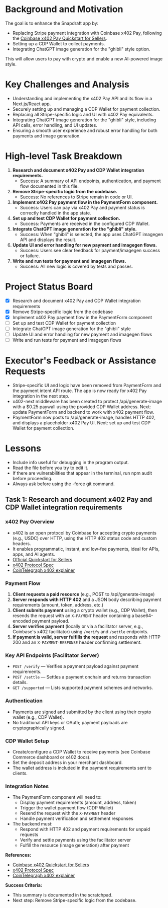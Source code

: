 # Background and Motivation

The goal is to enhance the Snapdraft app by:

- Replacing Stripe payment integration with Coinbase x402 Pay, following the [Coinbase x402 Pay Quickstart for Sellers](https://docs.cdp.coinbase.com/x402/docs/quickstart-sellers).
- Setting up a CDP Wallet to collect payments.
- Integrating ChatGPT image generation for the "ghibli" style option.

This will allow users to pay with crypto and enable a new AI-powered image style.

# Key Challenges and Analysis

- Understanding and implementing the x402 Pay API and its flow in a Next.js/React app.
- Securely setting up and managing a CDP Wallet for payment collection.
- Replacing all Stripe-specific logic and UI with x402 Pay equivalents.
- Integrating ChatGPT image generation for the "ghibli" style, including API calls, error handling, and UI updates.
- Ensuring a smooth user experience and robust error handling for both payments and image generation.

# High-level Task Breakdown

1. **Research and document x402 Pay and CDP Wallet integration requirements.**
   - Success: A summary of API endpoints, authentication, and payment flow documented in this file.
2. **Remove Stripe-specific logic from the codebase.**
   - Success: No references to Stripe remain in code or UI.
3. **Implement x402 Pay payment flow in the PaymentForm component.**
   - Success: Users can pay via x402 Pay and payment status is correctly handled in the app state.
4. **Set up and test CDP Wallet for payment collection.**
   - Success: Payments are received in the configured CDP Wallet.
5. **Integrate ChatGPT image generation for the "ghibli" style.**
   - Success: When "ghibli" is selected, the app uses ChatGPT imagegen API and displays the result.
6. **Update UI and error handling for new payment and imagegen flows.**
   - Success: Users see clear feedback for payment/imagegen success or failure.
7. **Write and run tests for payment and imagegen flows.**
   - Success: All new logic is covered by tests and passes.

# Project Status Board

- [x] Research and document x402 Pay and CDP Wallet integration requirements
- [x] Remove Stripe-specific logic from the codebase
- [x] Implement x402 Pay payment flow in the PaymentForm component
- [ ] Set up and test CDP Wallet for payment collection
- [ ] Integrate ChatGPT image generation for the "ghibli" style
- [ ] Update UI and error handling for new payment and imagegen flows
- [ ] Write and run tests for payment and imagegen flows

# Executor's Feedback or Assistance Requests

- Stripe-specific UI and logic have been removed from PaymentForm and the payment intent API route. The app is now ready for x402 Pay integration in the next step.
- x402-next middleware has been created to protect /api/generate-image with a $0.25 paywall using the provided CDP Wallet address. Next: update PaymentForm and backend to work with x402 payment flow.
- PaymentForm now posts to /api/generate-image, handles HTTP 402, and displays a placeholder x402 Pay UI. Next: set up and test CDP Wallet for payment collection.

# Lessons

- Include info useful for debugging in the program output.
- Read the file before you try to edit it.
- If there are vulnerabilities that appear in the terminal, run npm audit before proceeding.
- Always ask before using the -force git command.

## Task 1: Research and document x402 Pay and CDP Wallet integration requirements

### x402 Pay Overview

- x402 is an open protocol by Coinbase for accepting crypto payments (e.g., USDC) over HTTP, using the HTTP 402 status code and custom headers.
- It enables programmatic, instant, and low-fee payments, ideal for APIs, apps, and AI agents.
- [Official Quickstart for Sellers](https://docs.cdp.coinbase.com/x402/docs/quickstart-sellers)
- [x402 Protocol Spec](https://github.com/coinbase/x402)
- [CoinTelegraph x402 explainer](https://coinspectator.com/cointelegraph/2025/05/15/coinbases-x402-crypto-payments-over-http-for-ai-and-apis/)

### Payment Flow

1. **Client requests a paid resource** (e.g., POST to /api/generate-image)
2. **Server responds with HTTP 402** and a JSON body describing payment requirements (amount, token, address, etc.)
3. **Client submits payment** using a crypto wallet (e.g., CDP Wallet), then resends the request with an `X-PAYMENT` header containing a base64-encoded payment payload.
4. **Server verifies payment** (locally or via a facilitator server, e.g., Coinbase's x402 facilitator) using `/verify` and `/settle` endpoints.
5. **If payment is valid, server fulfills the request** and responds with HTTP 200 and an `X-PAYMENT-RESPONSE` header confirming settlement.

### Key API Endpoints (Facilitator Server)

- `POST /verify` — Verifies a payment payload against payment requirements.
- `POST /settle` — Settles a payment onchain and returns transaction details.
- `GET /supported` — Lists supported payment schemes and networks.

### Authentication

- Payments are signed and submitted by the client using their crypto wallet (e.g., CDP Wallet).
- No traditional API keys or OAuth; payment payloads are cryptographically signed.

### CDP Wallet Setup

- Create/configure a CDP Wallet to receive payments (see Coinbase Commerce dashboard or x402 docs).
- Set the deposit address in your merchant dashboard.
- The wallet address is included in the payment requirements sent to clients.

### Integration Notes

- The PaymentForm component will need to:
  - Display payment requirements (amount, address, token)
  - Trigger the wallet payment flow (CDP Wallet)
  - Resend the request with the `X-PAYMENT` header
  - Handle payment verification and settlement responses
- The backend must:
  - Respond with HTTP 402 and payment requirements for unpaid requests
  - Verify and settle payments using the facilitator server
  - Fulfill the resource (image generation) after payment

**References:**

- [Coinbase x402 Quickstart for Sellers](https://docs.cdp.coinbase.com/x402/docs/quickstart-sellers)
- [x402 Protocol Spec](https://github.com/coinbase/x402)
- [CoinTelegraph x402 explainer](https://coinspectator.com/cointelegraph/2025/05/15/coinbases-x402-crypto-payments-over-http-for-ai-and-apis/)

**Success Criteria:**

- This summary is documented in the scratchpad.
- Next step: Remove Stripe-specific logic from the codebase.
